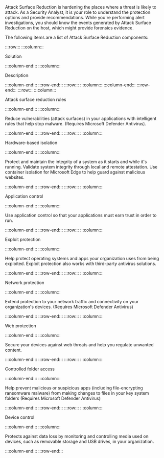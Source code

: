 Attack Surface Reduction is hardening the places where a threat is likely to attack. As a Security Analyst, it is your role to understand the protection options and provide recommendations. While you're performing alert investigations, you should know the events generated by Attack Surface Reduction on the host, which might provide forensics evidence.

<!--- [!VIDEO https://learn-video.azurefd.net/vod/player?id=06675c1f-cd4d-4c79-96f5-f695aee327e5] --->

The following items are a list of Attack Surface Reduction components:

:::row:::
:::column:::

Solution

:::column-end:::
:::column:::

Description

:::column-end:::
:::row-end:::
:::row:::
:::column:::
:::column-end:::
:::row-end:::
:::row:::
:::column:::

Attack surface reduction rules

:::column-end:::
:::column:::

Reduce vulnerabilities (attack surfaces) in your applications with intelligent rules that help stop malware. (Requires Microsoft Defender Antivirus).

:::column-end:::
:::row-end:::
:::row:::
:::column:::

Hardware-based isolation

:::column-end:::
:::column:::

Protect and maintain the integrity of a system as it starts and while it's running. Validate system integrity through local and remote attestation. Use container isolation for Microsoft Edge to help guard against malicious websites.

:::column-end:::
:::row-end:::
:::row:::
:::column:::

Application control

:::column-end:::
:::column:::

Use application control so that your applications must earn trust in order to run.

:::column-end:::
:::row-end:::
:::row:::
:::column:::

Exploit protection

:::column-end:::
:::column:::

Help protect operating systems and apps your organization uses from being exploited. Exploit protection also works with third-party antivirus solutions.

:::column-end:::
:::row-end:::
:::row:::
:::column:::

Network protection

:::column-end:::
:::column:::

Extend protection to your network traffic and connectivity on your organization's devices. (Requires Microsoft Defender Antivirus)

:::column-end:::
:::row-end:::
:::row:::
:::column:::

Web protection

:::column-end:::
:::column:::

Secure your devices against web threats and help you regulate unwanted content.

:::column-end:::
:::row-end:::
:::row:::
:::column:::

Controlled folder access

:::column-end:::
:::column:::

Help prevent malicious or suspicious apps (including file-encrypting ransomware malware) from making changes to files in your key system folders (Requires Microsoft Defender Antivirus)

:::column-end:::
:::row-end:::
:::row:::
:::column:::

Device control

:::column-end:::
:::column:::

Protects against data loss by monitoring and controlling media used on devices, such as removable storage and USB drives, in your organization.

:::column-end:::
:::row-end:::
